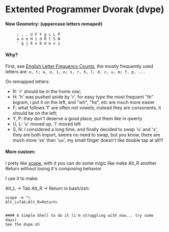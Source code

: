 Extented Programmer Dvorak (dvpe)
=================================
#### New Geometry: (uppercase letters remaped)
```
     ; , . U F Y g c L P
     a o e H i d R t S N
     ' q j k x b m w v z
```

#### Why?
First, see [English Letter Frequency Counts](http://norvig.com/mayzner.html),
the mostly frequently used letters are:
`e, t; a, o, i, n; s, r, h, l; d, c, u, m; f, p, ...`

On remapped letters:
 - R: 'r' should be in the home row;
 - H: 'h' was pushed aside by 'r', for easy type the most frequent "th" bigram, i put it on the left, and "wh", "he", etc are much more easier
 - F: what follows 'f' are often not vowels, instead they are consonents, it should be on the left;
 - Y, P: they don't deserve a good place, put them like in qwerty
 - U, L: 'u' moved up, 'l' moved left
 - S, N: I considered a long time, and finally decided to swap 'u' and 's', they are both import, seems no need to swap, but you know, there are much more 'ss' than 'uu', my small finger doesn't like double tap at all!!!

#### More custom:
I prety like [xcape](https://github.com/alols/xcape), with it you can do some migic like make Alt_R another Return without losing it's composing behavior

I use it to make:

 Alt_L    ->  Tab
 Alt_R    ->  Return
in bash/zsh: 
```
xcape -e "\
Alt_L=Tab;Alt_R=Return\


#### A Simple Shell to do it (i'm struggling with now... try some days) 
See the dvpe.sh
